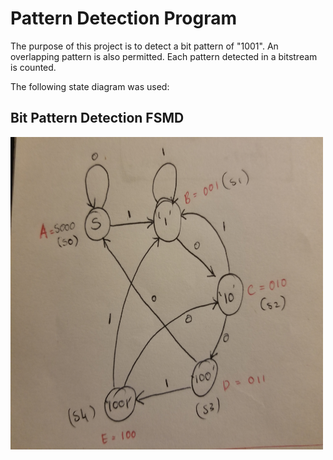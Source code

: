 # Pattern Detection Program

The purpose of this project is to detect a bit pattern of "1001". An overlapping pattern is also permitted. Each pattern detected in a bitstream is counted.

The following state diagram was used:

## Bit Pattern Detection FSMD

<img src="https://github.com/skariuki98/FPGA-Design-VHDL/blob/main/images/Q1_state_diagram.jpg"  width="500" height="500">
